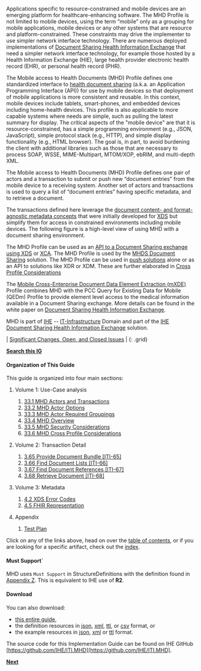 
Applications specific to resource-constrained and mobile devices are an emerging platform for healthcare-enhancing software. The MHD Profile is not limited to mobile devices, using the term “mobile” only as a grouping for mobile applications, mobile devices or any other systems that are resource and platform-constrained. These constraints may drive the implementer to use simpler network interface technology. There are numerous deployed implementations of [Document Sharing Health Information Exchange](https://profiles.ihe.net/ITI/HIE-Whitepaper/index.html) that need a simpler network interface technology, for example those hosted by a Health Information Exchange (HIE), large health provider electronic health record (EHR), or personal health record (PHR). 

The Mobile access to Health Documents (MHD) Profile defines one standardized interface to [health document sharing](https://profiles.ihe.net/ITI/HIE-Whitepaper/index.html) (a.k.a. an Application Programming Interface (API)) for use by mobile devices so that deployment of mobile applications is more consistent and reusable. In this context, mobile devices include tablets, smart-phones, and embedded devices including home-health devices. This profile is also applicable to more capable systems where needs are simple, such as pulling the latest summary for display. The critical aspects of the "mobile device" are that it is resource-constrained, has a simple programming environment (e.g., JSON, JavaScript), simple protocol stack (e.g., HTTP), and simple display functionality (e.g., HTML browser). The goal is, in part, to avoid burdening the client with additional libraries such as those that are necessary to process SOAP, WSSE, MIME-Multipart, MTOM/XOP, ebRIM, and multi-depth XML. 

The Mobile access to Health Documents (MHD) Profile defines one pair of actors and a transaction to submit or push new “document entries” from the mobile device to a receiving system. Another set of actors and transactions is used to query a list of “document entries” having specific metadata, and to retrieve a document. 

The transactions defined here leverage the [document content- and format-agnostic metadata concepts](https://profiles.ihe.net/ITI/TF/Volume3/index.html#4) that were initially developed for [XDS](https://profiles.ihe.net/ITI/TF/Volume1/ch-10.html) but simplify them for access in constrained environments including mobile devices. The following figure is a high-level view of using MHD with a document sharing environment.

The MHD Profile can be used as an [API to a Document Sharing exchange using XDS](1336_cross_grouping.html#13361-mhd-actor-grouped-with-xds-infrastructure) or [XCA](1336_cross_grouping.html#13362-mhd-actors-grouped-with-xca-infrastructure). The MHD Profile is used by the [MHDS Document Sharing](https://profiles.ihe.net/ITI/TF/Volume1/ch-50.html) solution. The MHD Profile can be used in [push solutions](1334_overview.html#133422-publication-of-new-documents-process-flow) alone or as an API to solutions like XDR or XDM. These are further elaborated in [Cross Profile Considerations](1336_cross_grouping.html)

The [Mobile Cross-Enterprise Document Data Element Extraction (mXDE)](https://profiles.ihe.net/ITI/TF/Volume1/ch-45.html) Profile combines MHD with the PCC Query for Existing Data for Mobile (QEDm) Profile to provide element level access to the medical information available in a Document Sharing exchange. More details can be found in the white paper on [Document Sharing Health Information Exchange](https://profiles.ihe.net/ITI/HIE-Whitepaper/index.html).

MHD is part of [IHE](https://profiles.ihe.net) -- [IT-Infrastructure](https://profiles.ihe.net/ITI) Domain and 
part of the [IHE Document Sharing Health Information Exchange](https://profiles.ihe.net/ITI/HIE-Whitepaper) solution.

| [Significant Changes, Open, and Closed Issues](a_issues.html) |
{: .grid}

**[Search this IG](https://www.google.com/search?q=site%3Ahttps%3A%2F%2Fprofiles.ihe.net%2FITI%2FMHD&rlz=1C1GCEU_enUS815US815&sxsrf=ALeKk02egtK8A20vWkRrPApvkcoQjnIiDA%3A1620864970799&ei=ym-cYPmMMMq6tQa8vre4CA&oq=site%3Ahttps%3A%2F%2Fprofiles.ihe.net%2FITI%2FMHD&gs_lcp=Cgdnd3Mtd2l6EANQ7CZYmDBg9TdoAXAAeACAAWaIAcIDkgEDNS4xmAEAoAEBqgEHZ3dzLXdpesABAQ&sclient=gws-wiz&ved=0ahUKEwj5mcDGsMXwAhVKXc0KHTzfDYcQ4dUDCA4&uact=5)**

#### Organization of This Guide 

This guide is organized into four main sections:

1. Volume 1: Use-Case analysis
   1. [33.1 MHD Actors and Transactions](1331_actors_and_transactions.html)
   1. [33.2 MHD Actor Options](1332_actor_options.html)
   1. [33.3 MHD Actor Required Groupings](1333_required_grouping.html)
   1. [33.4 MHD Overview](1334_overview.html)
   2. [33.5 MHD Security Considerations](1335_security_considerations.html)
   3. [33.6 MHD Cross Profile Considerations](1336_cross_grouping.html)

2. Volume 2: Transaction Detail
   1. [3.65 Provide Document Bundle [ITI-65]](ITI-65.html)
   2. [3.66 Find Document Lists [ITI-66]](ITI-66.html)
   3. [3.67 Find Document References [ITI-67]](ITI-67.html)
   4. [3.68 Retrieve Document [ITI-68]](ITI-68.html)

3. Volume 3: Metadata
   1. [4.2 XDS Error Codes](31_xds.html)
   1. [4.5 FHIR Representation](32_fhir_maps.html)
   
4. Appendix
	1. [Test Plan](testplan.html)

Click on any of the links above, head on over the [table of contents](toc.html), or
if you are looking for a specific artifact, check out the [index](artifacts.html).

#### Must Support`

MHD uses `Must Support` in StructureDefinitions with the definition found in [Appendix Z](https://profiles.ihe.net/ITI/TF/Volume2/ch-Z.html#ihe-use-of-must-support). This is equivalent to IHE use of **R2**.

#### Download 

You can also download:

* [this entire guide](full-ig.zip),
* the definition resources in [json](definitions.json.zip), [xml](definitions.xml.zip), [ttl](definitions.ttl.zip), or [csv](csvs.zip) format, or
* the example resources in [json](examples.json.zip), [xml](examples.xml.zip) or [ttl](examples.ttl.zip) format.

The source code for this Implementation Guide can be found on IHE GitHub [https://github.com/IHE/ITI.MHD](https://github.com/IHE/ITI.MHD).


**[Next](1331_actors_and_transactions.html)**
